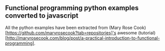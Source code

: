 Functional programming python examples converted to javascript
--------------------------------------------------------------

All the python examples have been extracted from (Mary Rose Cook)[https://github.com/maryrosecook?tab=repositories]'s awesome (tutorial)[http://maryrosecook.com/blog/post/a-practical-introduction-to-functional-programming].